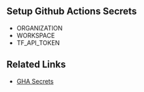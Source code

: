 ## Setup Github Actions Secrets
- ORGANIZATION
- WORKSPACE
- TF_API_TOKEN

## Related Links
- [GHA Secrets](https://docs.github.com/en/actions/security-guides/encrypted-secrets)

